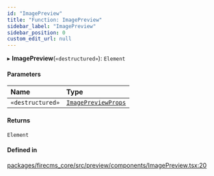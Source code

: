 ```yaml
---
id: "ImagePreview"
title: "Function: ImagePreview"
sidebar_label: "ImagePreview"
sidebar_position: 0
custom_edit_url: null
---
```


▸ **ImagePreview**(`«destructured»`): `Element`

#### Parameters

| Name | Type |
| :------ | :------ |
| `«destructured»` | [`ImagePreviewProps`](../interfaces/ImagePreviewProps.md) |

#### Returns

`Element`

#### Defined in

[packages/firecms_core/src/preview/components/ImagePreview.tsx:20](https://github.com/FireCMSco/firecms/blob/d45f3739/packages/firecms_core/src/preview/components/ImagePreview.tsx#L20)
